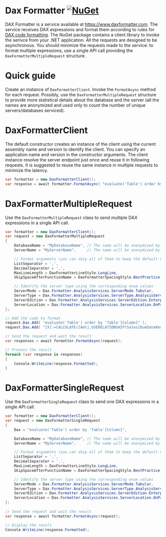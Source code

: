 
# Dax Formatter [![NuGet](https://github.com/sql-bi/DaxFormatter/actions/workflows/dotnet.yml/badge.svg)](https://github.com/sql-bi/DaxFormatter/actions/workflows/dotnet.yml)

DAX Formatter is a service available at https://www.daxformatter.com.
The service receives DAX expressions and format them according to rules for [DAX code formatting](https://www.sqlbi.com/articles/rules-for-dax-code-formatting/).
The NuGet package contains a client library to invoke the serivce from your .NET application.
All the requests are designed to be asynchronous.
You should minimize the requests made to the service: to format multiple expressions, use a single API call providing the `DaxFormatterMultipleRequest` structure.

# Quick guide
Create an instance of `DaxFormatterClient`.
Invoke the `FormatAsync` method for each request.
Possibly, use the `DaxFormatterMultipleRequest` structure to provide more statistical details about the database and the server (all the names are anonymized and used only to count the number of unique servers/databases serviced).

# DaxFormatterClient
The default constructor creates an instance of the client using the current assembly name and version to identify the client. You can specify an application name and version in the constructor arguments.
The client instance resolve the server endpoint just once and reuse it in following requests.
It is suggested to reuse the same instance in multiple requests to minimize the latency.
```csharp
var formatter = new DaxFormatterClient();
var response = await formatter.FormatAsync( "evaluate('Table') order by 'Table'[Column]" );
```
# DaxFormatterMultipleRequest
Use the `DaxFormatterMultipleRequest` class to send multiple DAX expressions in a single API call.
```csharp
var formatter = new DaxFormatterClient();
var request = new DaxFormatterMultipleRequest
{
    DatabaseName = "MyDatabaseName", // The name will be anonymized by the client library
    ServerName = "MyServerName",     // The name will be anonymized by the client library

    // Format arguments (you can skip all of them to keep the default values)
    ListSeparator = ',',
    DecimalSeparator = '.',
    MaxLineLength = DaxFormatterLineStyle.LongLine,
    SkipSpaceAfterFunctionName = DaxFormatterSpacingStyle.BestPractice,

    // Identify the server type using the corresponding enum values
    ServerMode = Dax.Formatter.AnalysisServices.ServerMode.Tabular,
    ServerType = Dax.Formatter.AnalysisServices.ServerType.AnalysisServices,
    ServerEdition = Dax.Formatter.AnalysisServices.ServerEdition.Enterprise,
    ServerLocation = Dax.Formatter.AnalysisServices.ServerLocation.OnPremise,
};

// Add the code to format    
request.Dax.Add( "evaluate('Table') order by 'Table'[Column]" );
request.Dax.Add( "[X]:=CALCULATE([Amt],USERELATIONSHIP(Sales[DueDateKey],'Date'[DateKey]))" );

// Send the request and wait the result
var responses = await formatter.FormatAsync(request);

// Process the result
foreach (var response in responses)
{
    Console.WriteLine(response.Formatted);
}
```
# DaxFormatterSingleRequest
Use the `DaxFormatterSingleRequest` class to send one DAX expressions in a single API call.
```csharp
var formatter = new DaxFormatterClient();
var request = new DaxFormatterSingleRequest
{
    Dax = "evaluate('Table') order by 'Table'[Column]",

    DatabaseName = "MyDatabaseName", // The name will be anonymized by the client library
    ServerName = "MyServerName",     // The name will be anonymized by the client library

    // Format arguments (you can skip all of them to keep the default values)
    ListSeparator = ',',
    DecimalSeparator = '.',
    MaxLineLength = DaxFormatterLineStyle.LongLine,
    SkipSpaceAfterFunctionName = DaxFormatterSpacingStyle.BestPractice,

    // Identify the server type using the corresponding enum values
    ServerMode = Dax.Formatter.AnalysisServices.ServerMode.Tabular,
    ServerType = Dax.Formatter.AnalysisServices.ServerType.AnalysisServices,
    ServerEdition = Dax.Formatter.AnalysisServices.ServerEdition.Enterprise,
    ServerLocation = Dax.Formatter.AnalysisServices.ServerLocation.OnPremise,
};
 
// Send the request and wait the result
var response = await formatter.FormatAsync(request);

// Display the result
Console.WriteLine(response.Formatted);
```
